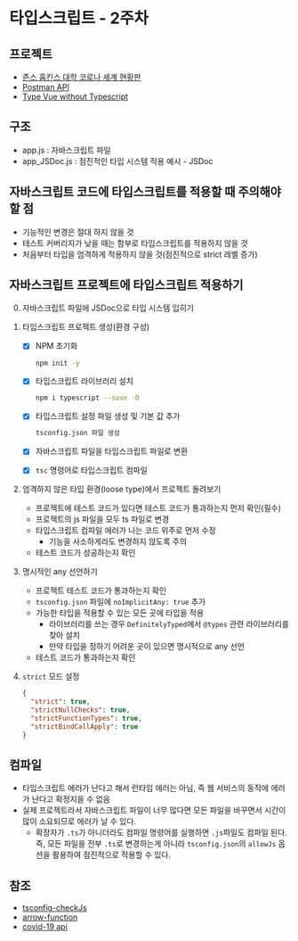 # 타입스크립트 - 2주차

## 프로젝트

- [존스 홉킨스 대학 코로나 세계 현황판](https://www.arcgis.com/apps/opsdashboard/index.html#/bda7594740fd40299423467b48e9ecf6)
- [Postman API](https://documenter.getpostman.com/view/10808728/SzS8rjbc?version=latest#27454960-ea1c-4b91-a0b6-0468bb4e6712)
- [Type Vue without Typescript](https://blog.usejournal.com/type-vue-without-typescript-b2b49210f0b)

## 구조

- app.js : 자바스크립트 파일
- app_JSDoc.js : 점진적인 타입 시스템 적용 예시 - JSDoc

## 자바스크립트 코드에 타입스크립트를 적용할 때 주의해야 할 점

- 기능적인 변경은 절대 하지 않을 것
- 테스트 커버리지가 낮을 때는 함부로 타입스크립트를 적용하지 않을 것
- 처음부터 타입을 엄격하게 적용하지 않을 것(점진적으로 strict 레벨 증가)

## 자바스크립트 프로젝트에 타입스크립트 적용하기

0.  자바스크립트 파일에 JSDoc으로 타입 시스템 입히기
1.  타입스크립트 프로젝트 생성(환경 구성)

    - [x] NPM 초기화

      ```sh
      npm init -y
      ```

    - [x] 타입스크립트 라이브러리 설치

      ```sh
      npm i typescript --save -D
      ```

    - [x] 타입스크립트 설정 파일 생성 및 기본 값 추가

      ```sh
      tsconfig.json 파일 생성
      ```

    - [x] 자바스크립트 파일을 타입스크립트 파일로 변환
    - [x] `tsc` 명령어로 타입스크립트 컴파일

2.  엄격하지 않은 타입 환경(loose type)에서 프로젝트 돌려보기

    - 프로젝트에 테스트 코드가 있다면 테스트 코드가 통과하는지 먼저 확인(필수)
    - 프로젝트의 js 파일을 모두 ts 파일로 변경
    - 타입스크립트 컴파일 에러가 나는 코드 위주로 먼저 수정
      - 기능을 사소하게라도 변경하지 않도록 주의
    - 테스트 코드가 성공하는지 확인

3.  명시적인 any 선언하기

    - 프로젝트 테스트 코드가 통과하는지 확인
    - `tsconfig.json` 파일에 `noImplicitAny: true` 추가
    - 가능한 타입을 적용할 수 있는 모든 곳에 타입을 적용
      - 라이브러리를 쓰는 경우 `DefinitelyTyped`에서 `@types` 관련 라이브러리를 찾아 설치
      - 만약 타입을 정하기 어려운 곳이 있으면 명시적으로 any 선언
    - 테스트 코드가 통과하는지 확인

4.  `strict` 모드 설정

    ```json
    {
      "strict": true,
      "strictNullChecks": true,
      "strictFunctionTypes": true,
      "strictBindCallApply": true
    }
    ```

## 컴파일

- 타입스크립트 에러가 난다고 해서 런타임 에러는 아님, 즉 웹 서비스의 동작에 에러가 난다고 확정지을 수 없음
- 실제 프로젝트라서 자바스크립트 파일이 너무 많다면 모든 파일을 바꾸면서 시간이 많이 소요되므로 에러가 날 수 있다.
  - 확장자가 `.ts`가 아니더라도 컴파일 명령어를 실행하면 `.js`파일도 컴파일 된다. 즉, 모든 파일을 전부 `.ts`로 변경하는게 아니라 `tsconfig.json`의 `allowJs` 옵션을 활용하여 점진적으로 적용할 수 있다.

## 참조

- [tsconfig-checkJs](https://www.typescriptlang.org/tsconfig#checkJs)
- [arrow-function](https://joshua1988.github.io/vue-camp/es6/fat-arrow.html)
- [covid-19 api](https://documenter.getpostman.com/view/10808728/SzS8rjbc?version=latest#63fda84a-6b43-4506-9cc7-2172561d5c16)
